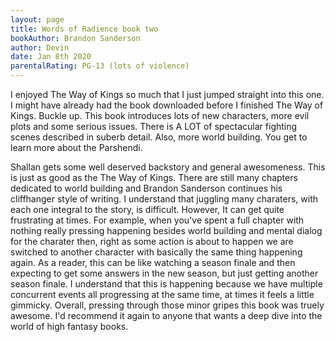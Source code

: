 ```yaml
---
layout: page
title: Words of Radience book two
bookAuthor: Brandon Sanderson
author: Devin
date: Jan 8th 2020
parentalRating: PG-13 (lots of violence)
---
```

  I enjoyed The Way of Kings so much that I just jumped straight into this one. I might have already had the book downloaded before I finished The Way of Kings. Buckle up. This book introduces lots of new characters, more evil plots and some serious issues. There is A LOT of spectacular fighting scenes described in suberb detail. Also, more world building. You get to learn more about the Parshendi. 

Shallan gets some well deserved backstory and general awesomeness. This is just as good as the The Way of Kings. There are still many chapters dedicated to world building and Brandon Sanderson continues his cliffhanger style of writing. I understand that juggling many charaters, with each one integral to the story, is difficult. However, It can get quite frustrating at times. For example, when you've spent a full chapter with nothing really pressing happening besides world building and mental dialog for the charater then, right as some action is about to happen we are switched to another character with basically the same thing happening again. As a reader, this can be like watching a season finale and then expecting to get some answers in the new season, but just getting another season finale. I understand that this is happening because we have multiple concurrent events all progressing at the same time, at times it feels a little gimmicky. Overall, pressing through those minor gripes this book was truely awesome. I'd recommend it again to anyone that wants a deep dive into the world of high fantasy books.  
